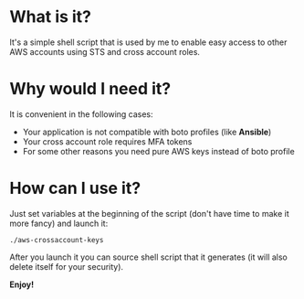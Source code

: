 # What is it?
It's a simple shell script that is used by me to enable easy access to other AWS accounts using STS and cross account roles.

# Why would I need it?
It is convenient in the following cases:
  
  * Your application is not compatible with boto profiles (like **Ansible**)
  * Your cross account role requires MFA tokens
  * For some other reasons you need pure AWS keys instead of boto profile

# How can I use it?

Just set variables at the beginning of the script (don't have time to make it more fancy) and launch it:

```
./aws-crossaccount-keys

``` 

After you launch it you can source shell script that it generates (it will also delete itself for your security).

**Enjoy!**
